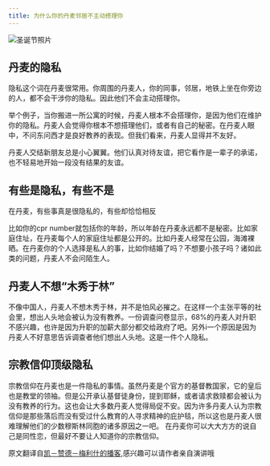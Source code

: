 ```yaml
---
title: 为什么你的丹麦邻居不主动搭理你
---
```

![圣诞节照片](https://www.howtoliveindenmark.com/wp-content/uploads/2013/08/final_private_amalienborg.png)

## 丹麦的隐私
隐私这个词在丹麦很常用。你周围的丹麦人，你的同事，邻居，地铁上坐在你旁边的人，都不会干涉你的隐私。因此他们不会主动搭理你。

举个例子，当你搬进一所公寓的时候，丹麦人根本不会搭理你，是因为他们在维护你的隐私。丹麦人会觉得你根本不想搭理他们，或者有自己的秘密。在丹麦人眼中，不问东问西才是良好教养的表现。但我们看来，丹麦人显得并不友好。

丹麦人交结新朋友总是小心翼翼。他们认真对待友谊，把它看作是一辈子的承诺，也不轻易地开始一段没有结果的友谊。

## 有些是隐私，有些不是
在丹麦，有些事真是很隐私的，有些却恰恰相反

比如你的cpr number就包括你的年龄，所以年龄在丹麦永远都不是秘密。比如家庭住址，在丹麦每个人的家庭住址都是公开的。比如丹麦人经常在公园，海滩裸晒。在丹麦你的个人选择是私人的事，比如你结婚了吗？不想要小孩子吗？诸如此类的问题，丹麦人不会问陌生人。

## 丹麦人不想“木秀于林”
不像中国人，丹麦人不想木秀于林，并不是怕风必摧之。在这样一个主张平等的社会里，想出人头地会被认为没有教养。一份调查问卷显示，68%的丹麦人对升职不感兴趣，也许是因为升职的加薪大部分都交给政府了吧。另外i一个原因是因为丹麦人不好意思告诉调查者他们想出人头地。这是一件个人隐私。

## 宗教信仰顶级隐私
宗教信仰在丹麦也是一件隐私的事情。虽然丹麦是个官方的基督教国家，它的皇后也是教堂的领袖。但是公开承认基督徒身份，提到耶稣，或者请求救赎都会被认为没有教养的行为。这也会让大多数丹麦人觉得局促不安。因为许多丹麦人认为宗教信仰是那些落后而没有受过什么教育的人寻求精神的庇护毯，所以这也是丹麦人很难理解他们的少数穆斯林同胞的诸多原因之一吧。
在丹麦你可以大大方方的说自己是同性恋，但最好不要让人知道你的宗教信仰。

原文翻译自[凯－赞德－梅利什的播客](https://www.howtoliveindenmark.com/stories-about-life-in-denmark/danes-and-privacy/),感兴趣可以请作者亲自演讲哦
